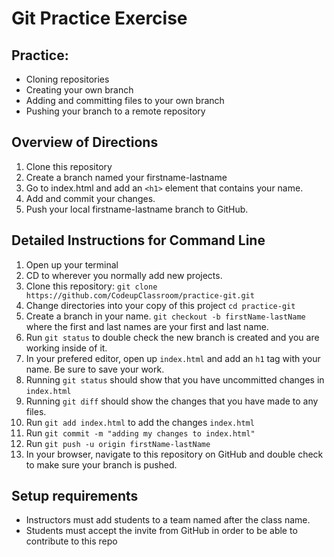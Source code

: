 # Git Practice Exercise

## Practice:
- Cloning repositories
- Creating your own branch
- Adding and committing files to your own branch
- Pushing your branch to a remote repository

 
## Overview of Directions
1. Clone this repository 
2. Create a branch named your firstname-lastname
3. Go to index.html and add an `<h1>` element that contains your name.
4. Add and commit your changes.
5. Push your local firstname-lastname branch to GitHub.


## Detailed Instructions for Command Line
1. Open up your terminal 
2. CD to wherever you normally add new projects.
3. Clone this repository: `git clone https://github.com/CodeupClassroom/practice-git.git`
4. Change directories into your copy of this project `cd practice-git`
5. Create a branch in your name. `git checkout -b firstName-lastName` where the first and last names are your first and last name.
6. Run `git status` to double check the new branch is created and you are working inside of it.
7. In your prefered editor, open up `index.html` and add an `h1` tag with your name. Be sure to save your work.
8. Running `git status` should show that you have uncommitted changes in `index.html`
9. Running `git diff` should show the changes that you have made to any files.
10. Run `git add index.html` to add the changes `index.html`
11. Run `git commit -m "adding my changes to index.html"`
12. Run `git push -u origin firstName-lastName`
13. In your browser, navigate to this repository on GitHub and double check to make sure your branch is pushed.

## Setup requirements
- Instructors must add students to a team named after the class name.
- Students must accept the invite from GitHub in order to be able to contribute to this repo
